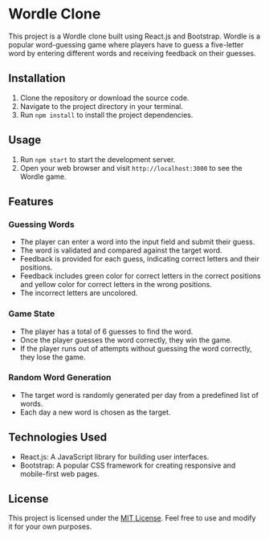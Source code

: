# Wordle Clone

This project is a Wordle clone built using React.js and Bootstrap. Wordle is a popular word-guessing game where players have to guess a five-letter word by entering different words and receiving feedback on their guesses.

## Installation

1. Clone the repository or download the source code.
2. Navigate to the project directory in your terminal.
3. Run `npm install` to install the project dependencies.

## Usage

1. Run `npm start` to start the development server.
2. Open your web browser and visit `http://localhost:3000` to see the Wordle game.

## Features

### Guessing Words

- The player can enter a word into the input field and submit their guess.
- The word is validated and compared against the target word.
- Feedback is provided for each guess, indicating correct letters and their positions.
- Feedback includes green color for correct letters in the correct positions and yellow color for correct letters in the wrong positions.
- The incorrect letters are uncolored.

### Game State

- The player has a total of 6 guesses to find the word.
- Once the player guesses the word correctly, they win the game.
- If the player runs out of attempts without guessing the word correctly, they lose the game.

### Random Word Generation

- The target word is randomly generated per day from a predefined list of words.
- Each day a new word is chosen as the target.

## Technologies Used

- React.js: A JavaScript library for building user interfaces.
- Bootstrap: A popular CSS framework for creating responsive and mobile-first web pages.

## License

This project is licensed under the [MIT License](https://opensource.org/licenses/MIT). Feel free to use and modify it for your own purposes.
